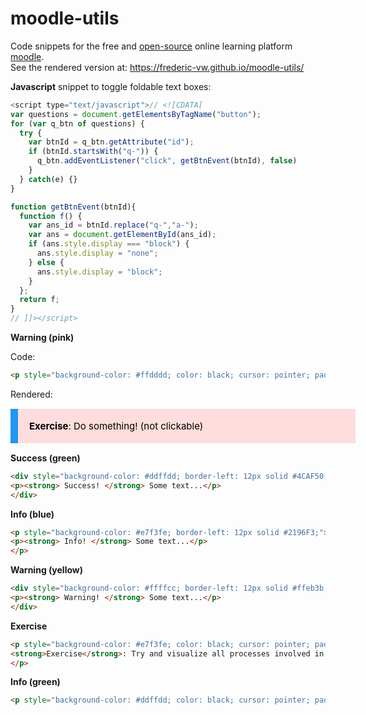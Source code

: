 # moodle-utils

Code snippets for the free and [open-source](https://github.com/moodle/moodle) online learning platform [moodle](https://moodle.org/).  
See the rendered version at: https://frederic-vw.github.io/moodle-utils/

**Javascript** snippet to toggle foldable text boxes:

```javascript
<script type="text/javascript">// <![CDATA[
var questions = document.getElementsByTagName("button");
for (var q_btn of questions) {
  try {
    var btnId = q_btn.getAttribute("id");
    if (btnId.startsWith("q-")) {
      q_btn.addEventListener("click", getBtnEvent(btnId), false)
    }
  } catch(e) {}
}

function getBtnEvent(btnId){
  function f() {
    var ans_id = btnId.replace("q-","a-");
    var ans = document.getElementById(ans_id);
    if (ans.style.display === "block") {
      ans.style.display = "none";
    } else {
      ans.style.display = "block";
    }
  };
  return f;
}
// ]]></script>
```

**Warning (pink)**

Code:
```html
<p style="background-color: #ffdddd; color: black; cursor: pointer; padding: 18px; width: 100%; border-left: 12px solid #2196F3; text-align: left; outline: none; font-size: 15px;"><strong>Exercise</strong>: Do something! (not clickable)</p>
```

Rendered:
<p style="background-color: #ffdddd; color: black; cursor: pointer; padding: 18px; width: 100%; border-left: 12px solid #2196F3; text-align: left; outline: none; font-size: 15px;"><strong>Exercise</strong>: Do something! (not clickable)</p>


**Success (green)**
```html
<div style="background-color: #ddffdd; border-left: 12px solid #4CAF50;">
<p><strong> Success! </strong> Some text...</p>
</div>
```

**Info (blue)**
```html
<p style="background-color: #e7f3fe; border-left: 12px solid #2196F3;">
<p><strong> Info! </strong> Some text...</p>
</p>
```

**Warning (yellow)**
```html
<div style="background-color: #ffffcc; border-left: 12px solid #ffeb3b;">
<p><strong> Warning! </strong> Some text...</p>
</div>
```

**Exercise**
```html
<p style="background-color: #e7f3fe; color: black; cursor: pointer; padding: 18px; width: 100%; border-left: 12px solid #2196F3; text-align: left; outline: none; font-size: 15px;">
<strong>Exercise</strong>: Try and visualize all processes involved in skeletal muscle excitation-contraction coupling.
</p>
```

**Info (green)**
```html
<p style="background-color: #ddffdd; color: black; cursor: pointer; padding: 18px; width: 100%; border-left: 12px solid #4CAF50; text-align: left; outline: none; font-size: 15px;"><strong>Info</strong>: This mechanism will be demonstrated in the muscle practical!</p>
```
